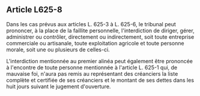 Article L625-8
----
Dans les cas prévus aux articles L. 625-3 à L. 625-6, le tribunal peut
prononcer, à la place de la faillite personnelle, l'interdiction de diriger,
gérer, administrer ou contrôler, directement ou indirectement, soit toute
entreprise commerciale ou artisanale, toute exploitation agricole et toute
personne morale, soit une ou plusieurs de celles-ci.

L'interdiction mentionnée au premier alinéa peut également être prononcée à
l'encontre de toute personne mentionnée à l'article L. 625-1 qui, de mauvaise
foi, n'aura pas remis au représentant des créanciers la liste complète et
certifiée de ses créanciers et le montant de ses dettes dans les huit jours
suivant le jugement d'ouverture.
